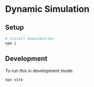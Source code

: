 # Dynamic Simulation

## Setup

```bash
# install dependencies
npm i
```
 
## Development

To run this in development mode:

```bash
npx vite
```
